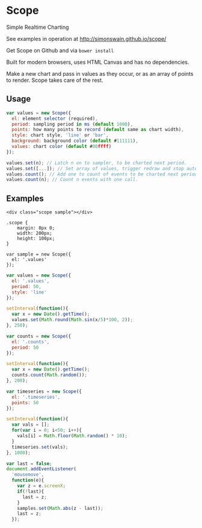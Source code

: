 # Scope

Simple Realtime Charting

See examples in operation at http://simonswain.github.io/scope/

Get Scope on Github and via `bower install`

Built for modern browsers, uses HTML Canvas and has no dependencies.

Make a new chart and pass in values as they occur, or as an array of
points to render. Scope takes care of the rest.

## Usage

```javascript
var values = new Scope({
  el: element selector (required),
  period: sampling period in ms (default 1000),
  points: how many points to record (default same as chart width),
  style: chart style, 'line' or 'bar',
  background: background color (default #111111),
  values: chart color (default #00ffff)
});
```

```javascript
values.set(n); // Latch n on to sampler, to be charted next period.
values.set([...]); // Set array of values, trigger redraw and stop auto redraw. Use null to draw nothing on a point.
values.count(); // Add one to count of events to be charted next period.
values.count(n); // Count n events with one call.
```

## Examples

```
<div class="scope sample"></div>

.scope {
    margin: 8px 0;
    width: 200px;
    height: 100px;
}

var sample = new Scope({
  el: '.values'
});
```

```javascript
var values = new Scope({
  el: '.values',
  period: 50,
  style: 'line'
});

setInterval(function(){
  var x = new Date().getTime();
  values.set(Math.round(Math.sin(x/5)*100, 2));
}, 250);
```

```javascript
var counts = new Scope({
  el: '.counts',
  period: 50
});

setInterval(function(){
  var x = new Date().getTime();
  counts.count(Math.random());
}, 200);
```

```javascript
var timeseries = new Scope({
  el: '.timeseries',
  points: 50
});

setInterval(function(){
  var vals = [];
  for(var i = 0; i<50; i++){
    vals[i] = Math.floor(Math.random() * 10);
  }
  timeseries.set(vals);
}, 1000);
```

```javascript
var last = false;
document.addEventListener(
  'mousemove',
  function(e){ 
    var z = e.screenX;
    if(!last){
      last = z;
    }
    samples.set(Math.abs(z - last));
    last = z;
  });
```